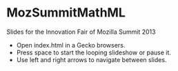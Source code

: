 MozSummitMathML
===============

Slides for the Innovation Fair of Mozilla Summit 2013

- Open index.html in a Gecko browsers.
- Press space to start the looping slideshow or pause it.
- Use left and right arrows to navigate between slides.
